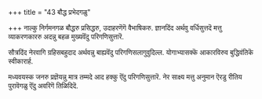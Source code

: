 +++
title = "43 बौद्ध प्रभेदगळु"

+++
नाल्कु निर्गमनगळ बौद्धरु प्रसिद्धरु, उदाहरणॆगॆ वैभाषिकरु. ज्ञानदिंद अर्थवु वर्धिसुत्तदॆ मत्तु व्याकरणकाररु अदन्नु बहळ मुख्यवॆंदु परिगणिसुत्तारॆ.

सौत्रदिंद नेरवागि ग्रहिसबहुदाद अर्थवन्नु बाह्यवॆंदु परिगणिसलागुवुदिल्ल. योगाभ्यासक्कॆ आकारविरुव बुद्धिवंतिकॆ स्वीकारार्ह.

मध्यवयस्क जनरु प्रज्ञॆयन्नु मात्र तम्मदे आद हक्कु ऎंदु परिगणिसुत्तारॆ. नेर साक्ष्य मत्तु अनुमान ऎरडु रीतिय पुरावॆगळु ऎंदु अवरिगॆ तिळिदिदॆ.

